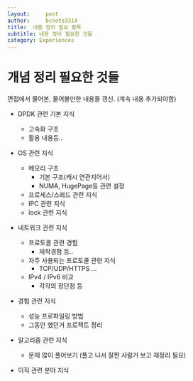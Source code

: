 ```yaml
---
layout:     post
author:     bcnote3314
title:  내용 정리 필요 항목
subtitle: 내용 정리 필요한 것들
category: Experiences
---
```



# 개념 정리 필요한 것들

면접에서 물어본, 물어볼만한 내용들 갱신. (계속 내용 추가되야함)  


* DPDK 관련 기본 지식 
  * 고속화 구조
  * 활용 내용등..
  
* OS 관련 지식
  * 메모리 구조
    * 기본 구조(캐시 연관지어서)
	* NUMA, HugePage등 관련 설정
  * 프로세스/스레드 관련 지식
  * IPC 관련 지식
  * lock 관련 지식
  
  
* 네트워크 관련 지식
  * 프로토콜 관련 경험 
    * 제작경험 등..
  * 자주 사용되는 프로토콜 관련 지식
    * TCP/UDP/HTTPS ...
  * IPv4 / IPv6 비교
	* 각각의 장단점 등

* 경험 관련 지식
  * 성능 프로파일링 방법
  * 그동안 했던거 프로젝트 정리
  
* 알고리즘 관련 지식
  * 문제 많이 풀어보기 (풀고 나서 잘짠 사람거 보고 재정리 필요)
  
  
* 이직 관련 분야 지식